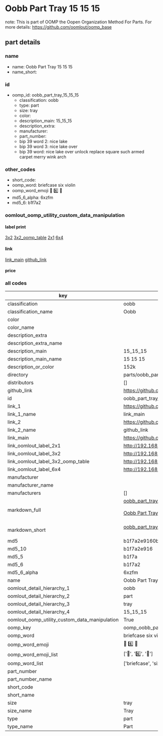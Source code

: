 # Oobb Part Tray 15 15 15  

note: This is part of OOMP the Oopen Organization Method For Parts. For more details: https://github.com/oomlout/oomp_base

##  part details





### name
* name: Oobb Part Tray 15 15 15
* name_short: 
### id
* oomp_id: oobb_part_tray_15_15_15
  * classification: oobb
  * type: part
  * size: tray
  * color: 
  * description_main: 15_15_15
  * description_extra: 
  * manufacturer: 
  * part_number: 
  * bip 39 word 2: nice lake
  * bip 39 word 3: nice lake over
  * bip 39 word: nice lake over unlock replace square such armed carpet merry wink arch

### other_codes
* short_code: 
* oomp_word: briefcase six violin
* oomp_word_emoji :briefcase: :six: :violin:
* md5_6_alpha: 6xzfm
* md5_6: b1f7a2






### oomlout_oomp_utility_custom_data_manipulation
#### label print
[3x2](http://192.168.1.245:1112/?label=oomp%206xzfm)
[3x2_oomp_table](http://192.168.1.107:1112/?label=oomp%206xzfm)
[2x1](http://192.168.1.242:1112/?label=oomp%206xzfm)
[6x4](http://192.168.1.55:1112/?label=oomp%206xzfm)    

#### link

[link_main](https://github.com/oomlout/oomlout_oomp_current_version_messy/tree/main/parts/oobb_part_tray_15_15_15) [github_link](https://github.com/oomlout/oomlout_oomp_part_src/tree/main/parts/oobb_part_tray_15_15_15)                             

#### price







### all codes 
| key | value |  
| --- | --- |  
| classification | oobb |  
| classification_name | Oobb |  
| color |  |  
| color_name |  |  
| description_extra |  |  
| description_extra_name |  |  
| description_main | 15_15_15 |  
| description_main_name | 15 15 15 |  
| description_or_color | 152k |  
| directory | parts/oobb_part_tray_15_15_15 |  
| distributors | [] |  
| github_link | https://github.com/oomlout/oomlout_oomp_part_src/tree/main/parts/oobb_part_tray_15_15_15 |  
| id | oobb_part_tray_15_15_15 |  
| link_1 | https://github.com/oomlout/oomlout_oomp_current_version_messy/tree/main/parts/oobb_part_tray_15_15_15 |  
| link_1_name | link_main |  
| link_2 | https://github.com/oomlout/oomlout_oomp_part_src/tree/main/parts/oobb_part_tray_15_15_15 |  
| link_2_name | github_link |  
| link_main | https://github.com/oomlout/oomlout_oomp_current_version_messy/tree/main/parts/oobb_part_tray_15_15_15 |  
| link_oomlout_label_2x1 | http://192.168.1.242:1112/?label=oomp%206xzfm |  
| link_oomlout_label_3x2 | http://192.168.1.245:1112/?label=oomp%206xzfm |  
| link_oomlout_label_3x2_oomp_table | http://192.168.1.107:1112/?label=oomp%206xzfm |  
| link_oomlout_label_6x4 | http://192.168.1.55:1112/?label=oomp%206xzfm |  
| manufacturer |  |  
| manufacturer_name |  |  
| manufacturers | [] |  
| markdown_full | [oobb_part_tray_15_15_15](https://github.com/oomlout/oomlout_oomp_current_version_messy/tree/main/parts/oobb_part_tray_15_15_15)<br>[](https://github.com/oomlout/oomlout_oomp_current_version_messy/tree/main/parts/oobb_part_tray_15_15_15)<br>[Oobb Part Tray 15 15 15](https://github.com/oomlout/oomlout_oomp_current_version_messy/tree/main/parts/oobb_part_tray_15_15_15)<br><br> |  
| markdown_short | [oobb_part_tray_15_15_15](https://github.com/oomlout/oomlout_oomp_current_version_messy/tree/main/parts/oobb_part_tray_15_15_15)<br><br> |  
| md5 | b1f7a2e9160bdb0f4ddb6ee13bdf2cab |  
| md5_10 | b1f7a2e916 |  
| md5_5 | b1f7a |  
| md5_6 | b1f7a2 |  
| md5_6_alpha | 6xzfm |  
| name | Oobb Part Tray 15 15 15 |  
| oomlout_detail_hierarchy_1 | oobb |  
| oomlout_detail_hierarchy_2 | part |  
| oomlout_detail_hierarchy_3 | tray |  
| oomlout_detail_hierarchy_4 | 15_15_15 |  
| oomlout_oomp_utility_custom_data_manipulation | True |  
| oomp_key | oomp_oobb_part_tray_15_15_15 |  
| oomp_word | briefcase six violin |  
| oomp_word_emoji | :briefcase: :six: :violin: |  
| oomp_word_emoji_list | [':briefcase:', ':six:', ':violin:'] |  
| oomp_word_list | ['briefcase', 'six', 'violin'] |  
| part_number |  |  
| part_number_name |  |  
| short_code |  |  
| short_name |  |  
| size | tray |  
| size_name | Tray |  
| type | part |  
| type_name | Part |  
